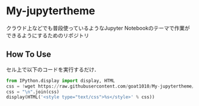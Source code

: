 # My-jupytertheme

クラウド上などでも普段使っているようなJupyter Notebookのテーマで作業ができるようにするためのリポジトリ

## How To Use

セル上で以下のコードを実行するだけ．

```python
from IPython.display import display, HTML
css = !wget https://raw.githubusercontent.com/goat1010/My-jupytertheme/master/custom.css -q -O -
css = "\n".join(css)
display(HTML('<style type="text/css">%s</style>' % css))
```

